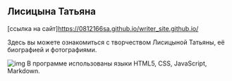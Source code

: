 ## Лисицына Татьяна
[ссылка на сайт]https://0812166sa.github.io/writer_site.github.io/
   
Здесь вы можете ознакомиться с творчеством Лисицыной Татьяны, её биографией и фотографиями.
       
![img](writer.png "photo")
В программе использованы языки HTML5, CSS, JavaScript, Markdown.